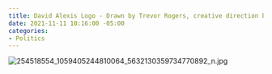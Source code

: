 ```yaml
---
title: David Alexis Logo - Drawn by Trevor Rogers, creative direction by me
date: 2021-11-11 10:16:00 -05:00
categories:
- Politics
---
```


![254518554_1059405244810064_5632130359734770892_n.jpg](/uploads/254518554_1059405244810064_5632130359734770892_n.jpg)